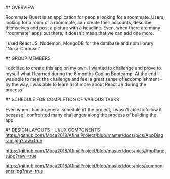 #* OVERVIEW
<p>Roommate Quest is an application for people looking for a roommate.  Users, looking for a room or a roommate, can create their accounts, describe themselves and post a picture with a headline.
Even, when there are many "roommate" apps out there, It doesn't mean that we can add one more.
</p>
<p>
I used React JS, Nodemon, MongoDB for the database and npm library "Nuka-Carousel"
</p>

#* GROUP MEMBERS
<p> I decided to create this app on my own. I wanted to challenge and prove to myself what I learned during the 6 months Coding Bootcamp. At the end I was able to meet the challenge and feel a great sense of accomplishment - by the way, I was able to learn a lot more about React JS during the process.
</p>

#* SCHEDULE FOR COMPLETION OF VARIOUS TASKS
<p> Even when I had a general schedule of the project, I wasn't able to follow it because I confronted many challenges along the process of building the app. 
</p>

#* DESIGN LAYOUTS - UI/UX COMPONENTS 
https://github.com/Moca2018/AfinalProject/blob/master/docs/pics/AppDiagram.jpg?raw=true

https://github.com/Moca2018/AfinalProject/blob/master/docs/pics/AppPages.jpg?raw=true

https://github.com/Moca2018/AfinalProject/blob/master/docs/pics/components.jpg?raw=true


